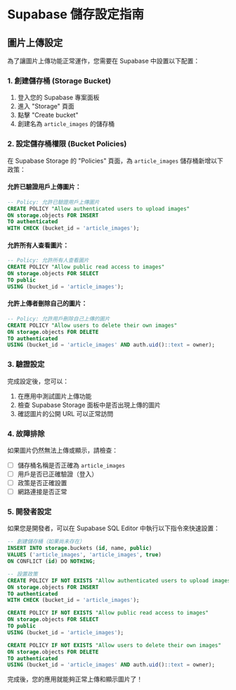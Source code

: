 # Supabase 儲存設定指南

## 圖片上傳設定

為了讓圖片上傳功能正常運作，您需要在 Supabase 中設置以下配置：

### 1. 創建儲存桶 (Storage Bucket)

1. 登入您的 Supabase 專案面板
2. 進入 "Storage" 頁面
3. 點擊 "Create bucket"
4. 創建名為 `article_images` 的儲存桶

### 2. 設定儲存桶權限 (Bucket Policies)

在 Supabase Storage 的 "Policies" 頁面，為 `article_images` 儲存桶新增以下政策：

#### 允許已驗證用戶上傳圖片：
```sql
-- Policy: 允許已驗證用戶上傳圖片
CREATE POLICY "Allow authenticated users to upload images"
ON storage.objects FOR INSERT
TO authenticated
WITH CHECK (bucket_id = 'article_images');
```

#### 允許所有人查看圖片：
```sql
-- Policy: 允許所有人查看圖片
CREATE POLICY "Allow public read access to images"
ON storage.objects FOR SELECT
TO public
USING (bucket_id = 'article_images');
```

#### 允許上傳者刪除自己的圖片：
```sql
-- Policy: 允許用戶刪除自己上傳的圖片
CREATE POLICY "Allow users to delete their own images"
ON storage.objects FOR DELETE
TO authenticated
USING (bucket_id = 'article_images' AND auth.uid()::text = owner);
```

### 3. 驗證設定

完成設定後，您可以：
1. 在應用中測試圖片上傳功能
2. 檢查 Supabase Storage 面板中是否出現上傳的圖片
3. 確認圖片的公開 URL 可以正常訪問

### 4. 故障排除

如果圖片仍然無法上傳或顯示，請檢查：
- [ ] 儲存桶名稱是否正確為 `article_images`
- [ ] 用戶是否已正確驗證（登入）
- [ ] 政策是否正確設置
- [ ] 網路連接是否正常

### 5. 開發者設定

如果您是開發者，可以在 Supabase SQL Editor 中執行以下指令來快速設置：

```sql
-- 創建儲存桶（如果尚未存在）
INSERT INTO storage.buckets (id, name, public)
VALUES ('article_images', 'article_images', true)
ON CONFLICT (id) DO NOTHING;

-- 設置政策
CREATE POLICY IF NOT EXISTS "Allow authenticated users to upload images"
ON storage.objects FOR INSERT
TO authenticated
WITH CHECK (bucket_id = 'article_images');

CREATE POLICY IF NOT EXISTS "Allow public read access to images"
ON storage.objects FOR SELECT
TO public
USING (bucket_id = 'article_images');

CREATE POLICY IF NOT EXISTS "Allow users to delete their own images"
ON storage.objects FOR DELETE
TO authenticated
USING (bucket_id = 'article_images' AND auth.uid()::text = owner);
```

完成後，您的應用就能夠正常上傳和顯示圖片了！
